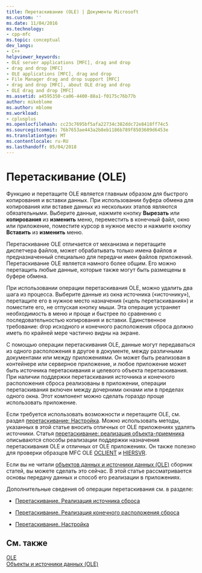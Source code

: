 ```yaml
---
title: Перетаскивание (OLE) | Документы Microsoft
ms.custom: ''
ms.date: 11/04/2016
ms.technology:
- cpp-mfc
ms.topic: conceptual
dev_langs:
- C++
helpviewer_keywords:
- OLE server applications [MFC], drag and drop
- drag and drop [MFC]
- OLE applications [MFC], drag and drop
- File Manager drag and drop support [MFC]
- drag and drop [MFC], about OLE drag and drop
- OLE drag and drop [MFC]
ms.assetid: a4595350-ca06-4400-88a1-f0175c76b77b
author: mikeblome
ms.author: mblome
ms.workload:
- cplusplus
ms.openlocfilehash: cc23c7695bf5afa22734c382ddc72e8418ff74c5
ms.sourcegitcommit: 76b7653ae443a2b8eb1186b789f8503609d6453e
ms.translationtype: MT
ms.contentlocale: ru-RU
ms.lasthandoff: 05/04/2018
---
```

# <a name="drag-and-drop-ole"></a>Перетаскивание (OLE)
Функцию и перетащите OLE является главным образом для быстрого копирования и вставки данных. При использовании буфера обмена для копирования или вставке данных из нескольких этапов являются обязательными. Выберите данные, нажмите кнопку **Вырезать** или **копирования** из **изменить** меню, переместить в конечный файл, окно или приложение, поместите курсор в нужное место и нажмите кнопку **Вставить** из **изменить** меню.  
  
 Перетаскивание OLE отличается от механизма и перетащите диспетчера файлов, может обрабатывать только имена файлов и предназначенный специально для передачи имен файлов приложений. Перетаскивание OLE является намного более общим. Его можно перетащить любые данные, которые также могут быть размещены в буфере обмена.  
  
 При использовании операции перетаскивания OLE, можно удалить два шага из процесса. Выберите данные из окна источника («источнику»), перетащите его в нужное место назначения («цель перетаскивания») и поместите его, не отпуская кнопку мыши. Эта операция устраняет необходимость в меню и проще и быстрее по сравнению с последовательностью копирования и вставки. Единственное требование: drop исходного и конечного расположения сброса должно иметь по крайней мере частично видны на экране.  
  
 С помощью операции перетаскивания OLE, данные могут передаваться из одного расположения в другое в документе, между различными документами или между приложениями. Он может быть реализован в контейнере или серверное приложение, и любое приложение может быть источника перетаскивания и целевого объекта перетаскивания. При наличии поддержки перетаскивания источника и конечного расположения сброса реализованы в приложении, операции перетаскивания включен между дочерними окнами или в пределах одного окна. Этот компонент можно сделать гораздо проще использовать приложение.  
  
 Если требуется использовать возможности и перетащите OLE, см. раздел [перетаскивание: Настройка](../mfc/drag-and-drop-customizing.md). Можно использовать методы, указанных в этой статье вносить отличных от OLE приложениях удалять источники. Статья [перетаскивание: реализация объекта-приемника](../mfc/drag-and-drop-implementing-a-drop-target.md) описываются способы реализации поддержки назначения перетаскивания OLE и отличных от OLE приложениях. Он также полезно для проверки образцов MFC OLE [OCLIENT](../visual-cpp-samples.md) и [HIERSVR](../visual-cpp-samples.md).  
  
 Если вы не читали [объектов данных и источники данных (OLE)](../mfc/data-objects-and-data-sources-ole.md) сборник статей, вы можете сделать это сейчас. В этой статье рассматривается основы передачу данных и способ его реализации в приложениях.  
  
 Дополнительные сведения об операции перетаскивания см. в разделе:  
  
-   [Перетаскивание. Реализация источника сброса](../mfc/drag-and-drop-implementing-a-drop-source.md)  
  
-   [Перетаскивание. Реализация конечного расположения сброса](../mfc/drag-and-drop-implementing-a-drop-target.md)  
  
-   [Перетаскивание. Настройка](../mfc/drag-and-drop-customizing.md)  
  
## <a name="see-also"></a>См. также  
 [OLE](../mfc/ole-in-mfc.md)   
 [Объекты и источники данных (OLE)](../mfc/data-objects-and-data-sources-ole.md)

